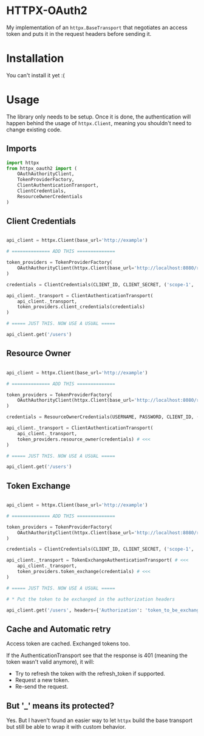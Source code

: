 # HTTPX-OAuth2

My implementation of an `httpx.BaseTransport` that negotiates an access token and puts it in the request headers before sending it.

# Installation

You can't install it yet :(

# Usage

The library only needs to be setup. Once it is done, the authentication will happen behind the usage of `httpx.Client`, meaning you shouldn't need to change existing code.

## Imports

```python
import httpx
from httpx_oauth2 import (
	OAuthAuthorityClient,
	TokenProviderFactory,
	ClientAuthenticationTransport,
	ClientCredentials,
	ResourceOwnerCredentials
)
```

## Client Credentials

```python

api_client = httpx.Client(base_url='http://example')

# ============== ADD THIS ==============

token_providers = TokenProviderFactory(
	OAuthAuthorityClient(httpx.Client(base_url='http://localhost:8080/realms/master'))
)

credentials = ClientCredentials(CLIENT_ID, CLIENT_SECRET, ('scope-1', 'scope-2'))

api_client._transport = ClientAuthenticationTransport(
	api_client._transport,
	token_providers.client_credentials(credentials)
)

# ===== JUST THIS. NOW USE A USUAL =====

api_client.get('/users')

```

## Resource Owner

```python

api_client = httpx.Client(base_url='http://example')

# ============== ADD THIS ==============

token_providers = TokenProviderFactory(
	OAuthAuthorityClient(httpx.Client(base_url='http://localhost:8080/realms/master'))
)

credentials = ResourceOwnerCredentials(USERNAME, PASSWORD, CLIENT_ID, ('scope-1', 'scope-2')) # <<<

api_client._transport = ClientAuthenticationTransport(
	api_client._transport,
	token_providers.resource_owner(credentials) # <<<
)

# ===== JUST THIS. NOW USE A USUAL =====

api_client.get('/users')

```

## Token Exchange

```python

api_client = httpx.Client(base_url='http://example')

# ============== ADD THIS ==============

token_providers = TokenProviderFactory(
	OAuthAuthorityClient(httpx.Client(base_url='http://localhost:8080/realms/master'))
)

credentials = ClientCredentials(CLIENT_ID, CLIENT_SECRET, ('scope-1', 'scope-2'))

api_client._transport = TokenExchangeAuthenticationTransport( # <<<
	api_client._transport,
	token_providers.token_exchange(credentials) # <<<
)

# ===== JUST THIS. NOW USE A USUAL =====

# * Put the token to be exchanged in the authorization headers

api_client.get('/users', headers={'Authorization': 'token_to_be_exchanged'})

```

## Cache and Automatic retry

Access token are cached. Exchanged tokens too.  

If the AuthenticationTransport see that the response is 401 (meaning the token wasn't valid anymore), it will:
- Try to refresh the token with the refresh_token if supported.
- Request a new token.
- Re-send the request.


## But '\_' means its protected?

Yes. But I haven't found an easier way to let `httpx` build the base transport but still be able to wrap it with custom behavior.
